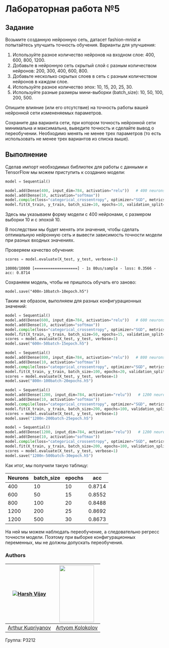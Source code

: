 # Лабораторная работа №5

## Задание

Возьмите созданную нейронную сеть, датасет fashion-mnist и попытайтесь улучшить точность обучения. Варианты для улучшения:

1. Используйте разное количество нейронов на входном слое: 400, 600, 800, 1200.
2. Добавьте в нейронную сеть скрытый слой с разным количеством нейронов: 200, 300, 400, 600, 800.
3. Добавьте несколько скрытых слоев в сеть с разным количеством нейронов в каждом слое.
4. Используйте разное количество эпох: 10, 15, 20, 25, 30.
5. Используйте разные размеры мини-выборки (batch_size): 10, 50, 100, 200, 500.

Опишите влияние (или его отсутствие) на точность работы вашей нейронной сети измененяемых параметров.

Сохраните два варианта сети, при котором точность нейронной сети минимальна и максимальна, выведите точность и сделайте вывод о переобучении. Необходимо менять не менее трех параметров (то есть использовать не менее трех вариантов из списка выше).

## Выполнение

Сделав импорт необходимых библиотек для работы с данными и TensorFlow мы можем приступить к созданию модели:

```python
model = Sequential()

model.add(Dense(400, input_dim=784, activation="relu"))   # 400 neurons
model.add(Dense(10, activation="softmax"))
model.compile(loss="categorical_crossentropy", optimizer="SGD", metrics=["accuracy"])
model.fit(X_train, y_train, batch_size=10, epochs=10, validation_split=0.2, verbose=1) #batch_size=10 epochs=10
```

Здесь мы указываем форму модели с 400 нейронами, с размером выборки 10 и с эпохой 10.

В последствии мы будет менять эти значения, чтобы сделать оптимальную нейронную сеть и вывести зависимость точности модели при разных входных значениях.

Проверяем качество обучения:

```python
scores = model.evaluate(X_test, y_test, verbose=1)
```

```
10000/10000 [===================] - 1s 80us/sample - loss: 0.3566 - acc: 0.8714
```

Сохраняем модель, чтобы не пришлось обучать его заново:

```
model.save("400n-10batch-10epoch.h5")
```

Таким же образом, выполняем для разных конфигурационных значений:

```python
model = Sequential()  
model.add(Dense(600, input_dim=784, activation="relu"))   # 600 neurons
model.add(Dense(10, activation="softmax"))
model.compile(loss="categorical_crossentropy", optimizer="SGD", metrics=["accuracy"])
model.fit(X_train, y_train, batch_size=50, epochs=15, validation_split=0.2, verbose=0) #batch=50;epochs=15
scores = model.evaluate(X_test, y_test, verbose=1)
model.save("600n-50batch-15epoch.h5")
```

```python
model = Sequential()
model.add(Dense(800, input_dim=784, activation="relu"))   # 800 neurons
model.add(Dense(10, activation="softmax"))
model.compile(loss="categorical_crossentropy", optimizer="SGD", metrics=["accuracy"])
model.fit(X_train, y_train, batch_size=100, epochs=20, validation_split=0.2, verbose=0) #batch=100;epochs=20
scores = model.evaluate(X_test, y_test, verbose=1)
model.save("800n-100batch-20epochs.h5")
```

```python
model = Sequential()  
model.add(Dense(1200, input_dim=784, activation="relu"))   # 1200 neurons
model.add(Dense(10, activation="softmax"))
model.compile(loss="categorical_crossentropy", optimizer="SGD", metrics=["accuracy"])
model.fit(X_train, y_train, batch_size=200, epochs=100, validation_split=0.2, verbose=0) #batch=200;epochs=25
scores = model.evaluate(X_test, y_test, verbose=1)
model.save("1200n-200batch-25epoch.h5")
```

```python
model = Sequential()  
model.add(Dense(1200, input_dim=784, activation="relu"))   # 1200 neurons
model.add(Dense(10, activation="softmax"))
model.compile(loss="categorical_crossentropy", optimizer="SGD", metrics=["accuracy"])
model.fit(X_train, y_train, batch_size=200, epochs=100, validation_split=0.2, verbose=0) #batch=500;epochs=30
scores = model.evaluate(X_test, y_test, verbose=1)
model.save("1200n-500batch-30epoch.h5")
```

Как итог, мы получили такую таблицу:


| Neurons | batch_size | epochs | acc    |
| ------- | ---------- | ------ | ------ |
| 400     | 10         | 10     | 0.8714 |
| 600     | 50         | 15     | 0.8552 |
| 800     | 100        | 20     | 0.8488 |
| 1200    | 200        | 25     | 0.8692 |
| 1200    | 500        | 30     | 0.8673 |

На ней мы можем наблюдать переобучение, а следовательно регресс точности модели. Поэтому при выборке конфигурационных переменных, мы не должны допускать переобучения.



### Authors

| [![Harsh Vijay](https://sun9-12.userapi.com/c856136/v856136536/d973c/TcuXKAIKNow.jpg?ava=1)](https://github.com/iharsh234) | <img src="https://sun9-9.userapi.com/c851436/v851436881/1de7b0/4SGaJjnz__k.jpg" width=110 height=180/> |
| :----------------------------------------------------------: | :----------------------------------------------------------: |
|        [Arthur Kupriyanov](https://vk.com/apploidxxx)        |        [Artyom Kolokolov](https://vk.com/ifelseelif)         |

Группа: P3212